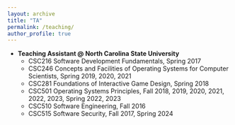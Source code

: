 ```yaml
---
layout: archive
title: "TA"
permalink: /teaching/
author_profile: true
---
```


* <b>Teaching Assistant @ North Carolina State University</b>
  * CSC216 Software Development Fundamentals, Spring 2017
  * CSC246 Concepts and Facilities of Operating Systems for Computer Scientists, Spring 2019, 2020, 2021
  * CSC281 Foundations of Interactive Game Design, Spring 2018
  * CSC501 Operating Systems Principles, Fall 2018, 2019, 2020, 2021, 2022, 2023, Spring 2022, 2023
  * CSC510 Software Engineering, Fall 2016
  * CSC515 Software Security, Fall 2017, Spring 2024
  
  
